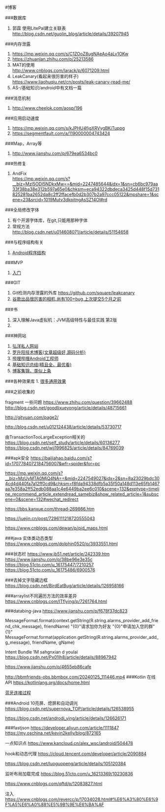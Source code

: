#博客

###数据库

1. 郭霖 使用LitePal建立关联表 <http://blog.csdn.net/guolin_blog/article/details/39207945>
 
###内存泄露
1. <https://mp.weixin.qq.com/s/C1ZOoZ8ugNAeAo4aLv1OKw>
2. <https://zhuanlan.zhihu.com/p/25213586>
2. MAT的使用 </br><http://www.cnblogs.com/larack/p/6071209.html>
3. LeakCanary(看起来很厉害的样子) </br><https://www.liaohuqiu.net/cn/posts/leak-canary-read-me/>
4. AS-/基础知识/android中有文档一篇

###消息机制
1. <http://www.cheelok.com/aosp/196>

###应用启动速度
1. <https://mp.weixin.qq.com/s/kJPHU4figXRVygBKiTuppg>
2. <https://segmentfault.com/a/1190000004743424>

###Map，Array等
1. <http://www.jianshu.com/p/679ea6534bc0>

###热修复
1. AndFix<br /><https://mp.weixin.qq.com/s?__biz=MzI5ODI5NDkxMw==&mid=2247485644&idx=1&sn=cb6bc979aa33f38ba38e312b597a65e0&chksm=eca94322dbdeca3425d448f15d731825281ba2652da8c2ff2ffacefb0d2b307b2a97ccc05122&mpshare=1&scene=23&srcid=1019Mutv3dkpitngAsSZ14Ol#rd>

###全局修改字体
1. 有个开源字体库，在git,只能用那种字体
2. 常规方法<br /><http://blog.csdn.net/u014608071/article/details/51154658>

###与程序结构有关
1. <a href="https://mp.weixin.qq.com/s?__biz=MzI5ODI5NDkxMw==&mid=2247485672&idx=1&sn=5b0455d4460a8eff943783c7fe3e4f89&chksm=eca94306dbdeca10bc4dcb5d0edeff423db28c4f8f57a9808d7746a4a5b675bec54f3bfe607f&mpshare=1&scene=23&srcid=1026fOlhP6QII3Mr7GW2PPZh#rd">Android程序结构</a>

###MVP
1. <a href="http://www.jianshu.com/p/8fb4c0ae006e?utm_campaign=maleskine&utm_content=note&utm_medium=pc_all_hots&utm_source=recommendation">入门</a>

###GIT

1. Git检测内存泄露的外库
<https://github.com/square/leakcanary>
2. <a href="https://github.com/google/cameraview">谷歌出品很厉害的相机,尚有100+bug,上次提交5个月之前</a>


###书
1. 深入理解Java虚拟机：JVM高级特性与最佳实践 第2版
2. 

###神网站
1. <a href="http://www.wanandroid.com">弘洋私人网站 </br>
2. <a href="http://blog.csdn.net/Luoshengyang/">罗升阳技术博客(文章超级好,源码分析)</a>
2. <a href="http://www.jianshu.com/u/f9d764ae73cc">哔哩哔哩Android工程师</a>
3. <a href="https://github.com/LRH1993/android_interview">基础知识总结(精且全，最优看)</a>
4. <a href="https://github.com/lizhangqu">博客集锦，类似上条</a>

###各种效果库
1.
<a href="https://mp.weixin.qq.com/s?__biz=MzIxNzU1Nzk3OQ==&mid=2247484342&idx=1&sn=d1fbc2e592eaae8bb6140a4a7b6be933&chksm=97f6bd02a0813414a76ff8fea20f3f4b592701b49b15f2e88326ab508ec434577e9657c4baad&scene=21#wechat_redirect">很多通用效果</a>


###之前收集的

fragment 一些问题
https://www.zhihu.com/question/39662488
http://blog.csdn.net/goodlixueyong/article/details/48715661

http://gityuan.com/page2/

http://blog.csdn.net/u012124438/article/details/53730717

由TransactionTooLargeException相关的
https://blog.csdn.net/self_study/article/details/60136277
https://blog.csdn.net/wjj1996825/article/details/84769039

###apk安全
https://baijiahao.baidu.com/s?id=1707784072184756007&wfr=spider&for=pc

https://mp.weixin.qq.com/s?__biz=MzUyMTA0MjQ4NA==&mid=2247549027&idx=2&sn=8a23029bdc304cd4d440fa7a12ff0cd9&chksm=f8fda94338dfb5a35f50a148d113e65fb1467aa7e358a2ff52edb088aa1c4e6449ba2ee6c010&scene=132&exptype=timeline_recommend_article_extendread_samebiz&show_related_article=1&subscene=0&scene=132#wechat_redirect

https://bbs.kanxue.com/thread-269866.htm

https://juejin.cn/post/7296111218720555043

https://www.cnblogs.com/dewan/p/pid_maps.html


###java 实体类动态类型
https://www.cnblogs.com/dolphin0520/p/3933551.html


###状态栏
https://www.jb51.net/article/242339.htm
https://www.jianshu.com/p/38be96e3e35c
https://blog.51cto.com/u_16175447/7210257
https://blog.51cto.com/u_16175486/6900576


###去掉文字隐藏边框
https://blog.csdn.net/BirdEatBug/article/details/126958166

###arraylist不同遍历方法的效率差异
https://www.cnblogs.com/ITflying/p/7261764.html

###databing-java
https://www.jianshu.com/p/f678f37dc823

MessageFormat.format(context.getString(R.string.alarms_provider_add_friend_chk_message), friendName)
\"{0}\"请求加你为好友
    <string name="alarms_provider_add_g_message">\"{0}\"申请加入您的群\"{1}\"</string>
MessageFormat.format(application.getString(R.string.alarms_provider_add_g_message), friendName, gName)

Intent Bundle 1M sahgnxian d youlai
https://blog.csdn.net/Px01Ih8/article/details/88967942


https://www.jianshu.com/p/4655eb86cafe

http://bbmfriends-obs.bbmbox.com/20240125_111446.mp4
###Kotlin 在线API
 <https://kotlinlang.org/docs/home.html>

 
 <a href="https://blog.csdn.net/weixin_34326429/article/details/85729227?utm_medium=distribute.pc_relevant.none-task-blog-2~default~baidujs_baidulandingword~default-0-85729227-blog-117590301.235^v43^pc_blog_bottom_relevance_base1&spm=1001.2101.3001.4242.1&utm_relevant_index=3">蓝牙连接过程 </a>


###Android 10亮屏、熄屏和自动调光
 https://blog.csdn.net/supernova_TOP/article/details/126538955


https://blog.csdn.net/androdi_ying/article/details/126626171


###fastjson
https://developer.aliyun.com/article/1111847
https://my.oschina.net/kevin2kelly/blog/872165

一点知识点
 https://www.kancloud.cn/alex_wsc/android/504478

hook和动态代理
https://cloud.tencent.com/developer/article/2090884

https://blog.csdn.net/luoguopeng/article/details/105120384

监听布局加载完成
https://blog.51cto.com/u_16213369/10230836

https://www.cnblogs.com/qftd/p/12083827.html

注入
https://www.cnblogs.com/revercc/p/17034028.html#%E6%A3%80%E6%9F%A5%E6%A0%88%E5%9B%9E%E6%BA%AF

